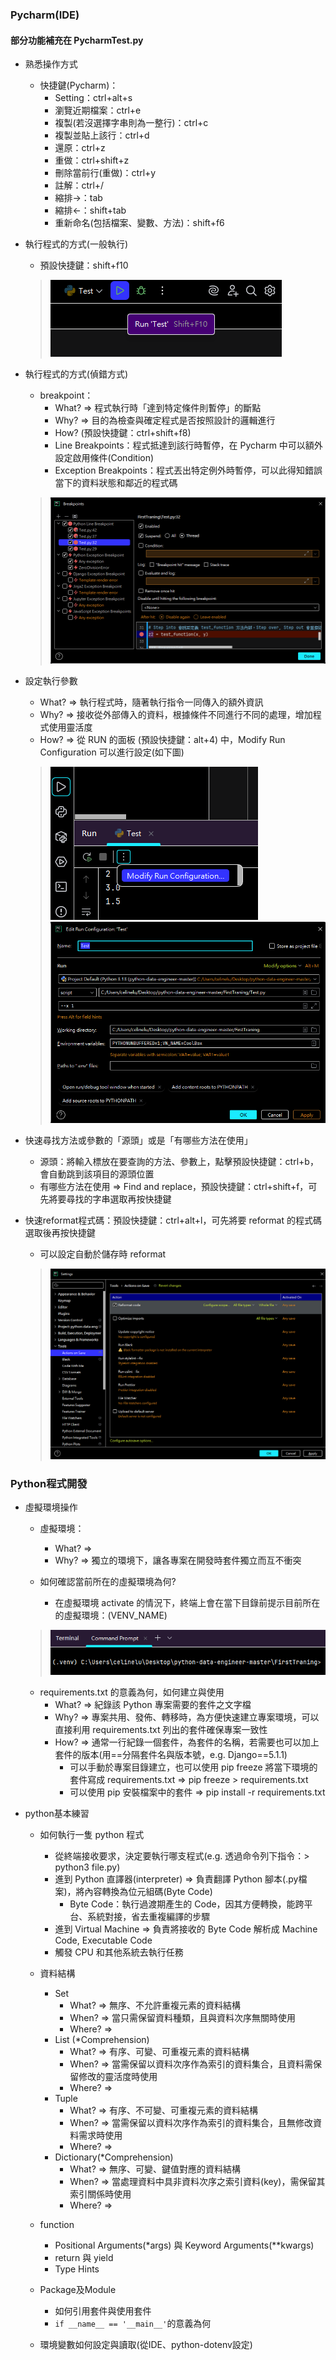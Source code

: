 ### Pycharm(IDE)

#### 部分功能補充在 PycharmTest.py

- 熟悉操作方式
    - 快捷鍵(Pycharm)：
        - Setting：ctrl+alt+s
        - 瀏覽近期檔案：ctrl+e
        - 複製(若沒選擇字串則為一整行)：ctrl+c
        - 複製並貼上該行：ctrl+d
        - 還原：ctrl+z
        - 重做：ctrl+shift+z
        - 刪除當前行(重做)：ctrl+y
        - 註解：ctrl+/
        - 縮排->：tab
        - 縮排<-：shift+tab
        - 重新命名(包括檔案、變數、方法)：shift+f6

- 執行程式的方式(一般執行)
    - 預設快捷鍵：shift+f10
  > ![run.png](img/run.png)

- 執行程式的方式(偵錯方式)
    - breakpoint：
        - What? => 程式執行時「達到特定條件則暫停」的斷點
        - Why? => 目的為檢查與確定程式是否按照設計的邏輯進行
        - How? (預設快捷鍵：ctrl+shift+f8)
        - Line Breakpoints：程式抵達到該行時暫停，在 Pycharm 中可以額外設定啟用條件(Condition)
        - Exception Breakpoints：程式丟出特定例外時暫停，可以此得知錯誤當下的資料狀態和鄰近的程式碼
  > ![breakpoint.png](img/breakpoint.png)

- 設定執行參數
    - What? => 執行程式時，隨著執行指令一同傳入的額外資訊
    - Why? => 接收從外部傳入的資料，根據條件不同進行不同的處理，增加程式使用靈活度
    - How? => 從 RUN 的面板 (預設快捷鍵：alt+4) 中，Modify Run Configuration 可以進行設定(如下圖)
  > ![modify-run-configuration.png](img/modify-run-configuration.png)
  > ![edit-run-configuration.png](img/edit-run-configuration.png)

- 快速尋找方法或參數的「源頭」或是「有哪些方法在使用」
    - 源頭：將輸入標放在要查詢的方法、參數上，點擊預設快捷鍵：ctrl+b，會自動跳到該項目的源頭位置
    - 有哪些方法在使用 => Find and replace，預設快捷鍵：ctrl+shift+f，可先將要尋找的字串選取再按快捷鍵

- 快速reformat程式碼：預設快捷鍵：ctrl+alt+l，可先將要 reformat 的程式碼選取後再按快捷鍵
    - 可以設定自動於儲存時 reformat
  > ![reformat-on-save.png](img/reformat-on-save.png)

### Python程式開發

- 虛擬環境操作
    - 虛擬環境：
        - What? =>
        - Why? => 獨立的環境下，讓各專案在開發時套件獨立而互不衝突

    - 如何確認當前所在的虛擬環境為何?
        - 在虛擬環境 activate 的情況下，終端上會在當下目錄前提示目前所在的虛擬環境：(VENV_NAME)
  > ![terminal-venv.png](img/terminal-venv.png)

    - requirements.txt 的意義為何，如何建立與使用
        - What? => 紀錄該 Python 專案需要的套件之文字檔
        - Why? => 專案共用、發佈、轉移時，為方便快速建立專案環境，可以直接利用 requirements.txt 列出的套件確保專案一致性
        - How? => 通常一行紀錄一個套件，為套件的名稱，若需要也可以加上套件的版本(用==分隔套件名與版本號，e.g.
          Django==5.1.1)
            - 可以手動於專案目錄建立，也可以使用 pip freeze 將當下環境的套件寫成 requirements.txt => pip freeze >
              requirements.txt
            - 可以使用 pip 安裝檔案中的套件 => pip install -r requirements.txt

- python基本練習
    - 如何執行一隻 python 程式
        - 從終端接收要求，決定要執行哪支程式(e.g. 透過命令列下指令：> python3 file.py)
        - 進到 Python 直譯器(interpreter) => 負責翻譯 Python 腳本(.py檔案)，將內容轉換為位元組碼(Byte Code)
            - Byte Code：執行過渡期產生的 Code，因其方便轉換，能跨平台、系統對接，省去重複編譯的步驟
        - 進到 Virtual Machine => 負責將接收的 Byte Code 解析成 Machine Code, Executable Code
        - 觸發 CPU 和其他系統去執行任務

    - 資料結構
        - Set
            - What? => 無序、不允許重複元素的資料結構
            - When? => 當只需保留資料種類，且與資料次序無關時使用
            - Where? =>
        - List (*Comprehension)
            - What? => 有序、可變、可重複元素的資料結構
            - When? => 當需保留以資料次序作為索引的資料集合，且資料需保留修改的靈活度時使用
            - Where? =>
        - Tuple
            - What? => 有序、不可變、可重複元素的資料結構
            - When? => 當需保留以資料次序作為索引的資料集合，且無修改資料需求時使用
            - Where? =>
        - Dictionary(*Comprehension)
            - What? => 無序、可變、鍵值對應的資料結構
            - When? => 當處理資料中具非資料次序之索引資料(key)，需保留其索引關係時使用
            - Where? =>

    - function
        - Positional Arguments(*args) 與 Keyword Arguments(**kwargs)
        - return 與 yield
        - Type Hints

    - Package及Module
        - 如何引用套件與使用套件
        - `if __name__ == '__main__'`的意義為何

    - 環境變數如何設定與讀取(從IDE、python-dotenv設定)
